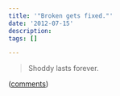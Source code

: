 ```yaml
---
title: '"Broken gets fixed."'
date: '2012-07-15'
description:
tags: []

---
```

>Shoddy lasts forever.

([comments](http://www.codinghorror.com/blog/2012/06/the-php-singularity.html))
